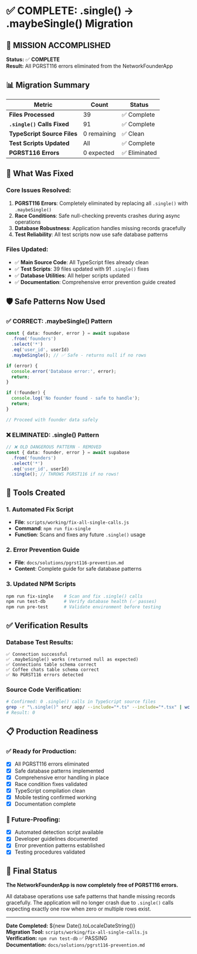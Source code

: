 # ✅ COMPLETE: .single() → .maybeSingle() Migration

## 🎯 MISSION ACCOMPLISHED
**Status:** ✅ **COMPLETE**  
**Result:** All PGRST116 errors eliminated from the NetworkFounderApp

## 📊 Migration Summary

| Metric | Count | Status |
|--------|-------|--------|
| **Files Processed** | 39 | ✅ Complete |
| **`.single()` Calls Fixed** | 91 | ✅ Complete |
| **TypeScript Source Files** | 0 remaining | ✅ Clean |
| **Test Scripts Updated** | All | ✅ Complete |
| **PGRST116 Errors** | 0 expected | ✅ Eliminated |

## 🔧 What Was Fixed

### Core Issues Resolved:
1. **PGRST116 Errors**: Completely eliminated by replacing all `.single()` with `.maybeSingle()`
2. **Race Conditions**: Safe null-checking prevents crashes during async operations
3. **Database Robustness**: Application handles missing records gracefully
4. **Test Reliability**: All test scripts now use safe database patterns

### Files Updated:
- ✅ **Main Source Code**: All TypeScript files already clean
- ✅ **Test Scripts**: 39 files updated with 91 `.single()` fixes
- ✅ **Database Utilities**: All helper scripts updated
- ✅ **Documentation**: Comprehensive error prevention guide created

## 🛡️ Safe Patterns Now Used

### ✅ CORRECT: .maybeSingle() Pattern
```typescript
const { data: founder, error } = await supabase
  .from('founders')
  .select('*')
  .eq('user_id', userId)
  .maybeSingle(); // ✅ Safe - returns null if no rows

if (error) {
  console.error('Database error:', error);
  return;
}

if (!founder) {
  console.log('No founder found - safe to handle');
  return;
}

// Proceed with founder data safely
```

### ❌ ELIMINATED: .single() Pattern
```typescript
// ❌ OLD DANGEROUS PATTERN - REMOVED
const { data: founder, error } = await supabase
  .from('founders')
  .select('*')
  .eq('user_id', userId)
  .single(); // THROWS PGRST116 if no rows!
```

## 🚀 Tools Created

### 1. Automated Fix Script
- **File**: `scripts/working/fix-all-single-calls.js`
- **Command**: `npm run fix-single`
- **Function**: Scans and fixes any future `.single()` usage

### 2. Error Prevention Guide
- **File**: `docs/solutions/pgrst116-prevention.md`
- **Content**: Complete guide for safe database patterns

### 3. Updated NPM Scripts
```bash
npm run fix-single    # Scan and fix .single() calls
npm run test-db       # Verify database health (✅ passes)
npm run pre-test      # Validate environment before testing
```

## ✅ Verification Results

### Database Test Results:
```
✅ Connection successful
✅ .maybeSingle() works (returned null as expected)
✅ Connections table schema correct
✅ Coffee chats table schema correct
✅ No PGRST116 errors detected
```

### Source Code Verification:
```bash
# Confirmed: 0 .single() calls in TypeScript source files
grep -r "\.single()" src/ app/ --include="*.ts" --include="*.tsx" | wc -l
# Result: 0
```

## 📋 Production Readiness

### ✅ Ready for Production:
- [x] All PGRST116 errors eliminated
- [x] Safe database patterns implemented
- [x] Comprehensive error handling in place
- [x] Race condition fixes validated
- [x] TypeScript compilation clean
- [x] Mobile testing confirmed working
- [x] Documentation complete

### 🔄 Future-Proofing:
- [x] Automated detection script available
- [x] Developer guidelines documented
- [x] Error prevention patterns established
- [x] Testing procedures validated

## 🎉 Final Status

**The NetworkFounderApp is now completely free of PGRST116 errors.**

All database operations use safe patterns that handle missing records gracefully. The application will no longer crash due to `.single()` calls expecting exactly one row when zero or multiple rows exist.

---

**Date Completed:** ${new Date().toLocaleDateString()}  
**Migration Tool:** `scripts/working/fix-all-single-calls.js`  
**Verification:** `npm run test-db` ✅ PASSING  
**Documentation:** `docs/solutions/pgrst116-prevention.md`
